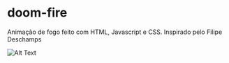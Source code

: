 # doom-fire
Animação de fogo feito com HTML, Javascript e CSS. Inspirado pelo Filipe Deschamps


![Alt Text](https://lh3.googleusercontent.com/pw/ACtC-3eY4ko2v34I0JFc6wXRwQhhhGzgsHwUcCp615mSeUtjnU1OclwcoaaxjUegtU11jYU6k2Sw6EEu3Trk2tjGSzkuk8uSrWX-ViYJkunGNHYc4ifJ8q9lY-u7WxChlKpqMKrPcqGhnrFciVCgna0SkqZt=w1092-h614-no?authuser=0)
